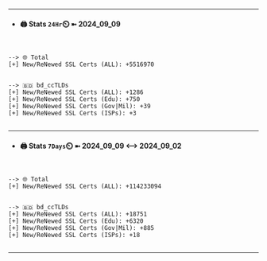 

---
- #### 🖨️ **Stats** `24Hr`⏲️ ➼ 2024_09_09
```console


--> 🌐 Total
[+] New/ReNewed SSL Certs (ALL): +5516970


--> 🇧🇩 bd_ccTLDs
[+] New/ReNewed SSL Certs (ALL): +1286
[+] New/ReNewed SSL Certs (Edu): +750
[+] New/ReNewed SSL Certs (Gov|Mil): +39
[+] New/ReNewed SSL Certs (ISPs): +3


```

---
- #### 🖨️ **Stats** `7Days`⏲️ ➼ 2024_09_09 <--> 2024_09_02
```console


--> 🌐 Total
[+] New/ReNewed SSL Certs (ALL): +114233094


--> 🇧🇩 bd_ccTLDs
[+] New/ReNewed SSL Certs (ALL): +18751
[+] New/ReNewed SSL Certs (Edu): +6320
[+] New/ReNewed SSL Certs (Gov|Mil): +885
[+] New/ReNewed SSL Certs (ISPs): +18


```

---

